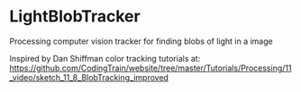 # LightBlobTracker
Processing computer vision tracker for finding blobs of light in a image

Inspired by Dan Shiffman color tracking tutorials at: https://github.com/CodingTrain/website/tree/master/Tutorials/Processing/11_video/sketch_11_8_BlobTracking_improved
